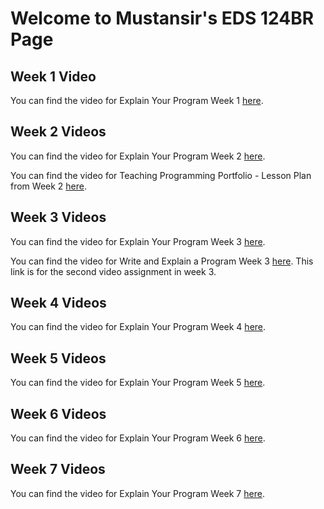 # Welcome to Mustansir's EDS 124BR Page

## Week 1 Video
You can find the video for Explain Your Program Week 1 [here](https://youtu.be/gGqwtzwrJq4). 

## Week 2 Videos
You can find the video for Explain Your Program Week 2 [here](https://youtu.be/fZ562U5e-Tg).

You can find the video for Teaching Programming Portfolio - Lesson Plan from Week 2 [here](https://youtu.be/o2GwWsEljEM).

## Week 3 Videos
You can find the video for Explain Your Program Week 3 [here](https://youtu.be/BJPcU-t3Who).

You can find the video for Write and Explain a Program Week 3 [here](https://youtu.be/ddoPZVvqisA). This link is for the second video assignment in week 3. 

## Week 4 Videos
You can find the video for Explain Your Program Week 4 [here](https://youtu.be/oywdGF1IStY).

## Week 5 Videos
You can find the video for Explain Your Program Week 5 [here](https://youtu.be/KqhU4KezX2g).

## Week 6 Videos
You can find the video for Explain Your Program Week 6 [here](https://youtu.be/RudlUJvH8Yg).

## Week 7 Videos
You can find the video for Explain Your Program Week 7 [here](https://youtu.be/5760Sj-oOhI).
